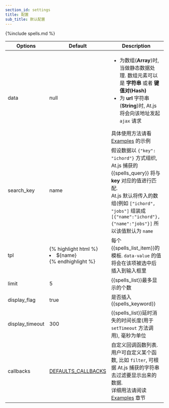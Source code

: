 ```yaml
---
section_id: settings
title: 配置
sub_title: 默认配置
---
```


{%include spells.md %}

<table class="table table-bordered table-striped">
  <thead>
    <tr>
      <th>Options</th>
      <th>Default</th>
      <th>Description</th>
    </tr>
  </thead>
  <tbody>
    <tr>
      <td>data</td>
      <td>null</td>
      <td>
        <ul>
          <li>
            为数组(<strong>Array</strong>)时, 当做静态数据处理. 数组元素可以是 <strong>字符串</strong> 或者 <strong>键值对(Hash)</strong> <br/>
          </li>
          <li>
            为 <strong>url</strong> 字符串(<strong>String</strong>)时, At.js 将会向该地址发起 <code>ajax</code> 请求 <br/>
          </li>
        </ul>
        具体使用方法请看 <a href="#examples">Examples</a> 的示例
      </td>
    </tr>
    <tr>
      <td>search_key</td>
      <td>name</td>
      <td>
        假设数据以 <code>{"key": "ichord"}</code> 方式组织, At.js 捕获的 {{spells_query}} 将与 <strong>key</strong> 对应的值进行匹配.<br/>
        At.js 默认将传入的数组(例如 <code>["ichord", "jobs"]</code> 组装成 <code>[{"name":"ichord"}, {"name":"jobs"}]</code>
        所以该值默认为 <code>name</code>
      </td>
    </tr>
    <tr>
      <td>tpl</td>
      <td>
{% highlight html %}
<li data-value='${name}'>${name}</li>
{% endhighlight %}
      </td>
      <td>
        每个{{spells_list_item}}的模板. <code>data-value</code> 的值将会在该项被选中后插入到输入框里
      </td>
    </tr>
    <tr>
      <td>limit</td>
      <td>5</td>
      <td>
        {{spells_list}}最多显示的个数
      </td>
    </tr>
    <tr>
     <td>display_flag</td>
     <td>true</td>
     <td>
      是否插入{{spells_keyword}}
    </td>
  </tr>
  <tr>
   <td>display_timeout</td>
   <td>300</td>
   <td>
    {{spells_list}}延时消失的时间长度(用于 <code>setTimeout</code> 方法调用), 毫秒为单位
  </td>
</tr>
<tr>
  <td>callbacks</td>
  <td><a href="#callbacks">DEFAULTS_CALLBACKS</a></td>
  <td>
    自定义回调函数列表. <br/>
    用户可自定义某个函数, 比如 <code>filter</code>, 可根据 At.js 捕获的字符串去过滤要显示出来的数据. <br/>
    详细用法请阅读 <a href="#examples">Examples</a> 章节
  </td>
</tr>
</tbody>
</table>
